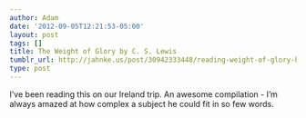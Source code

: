 ```yaml
---
author: Adam
date: '2012-09-05T12:21:53-05:00'
layout: post
tags: []
title: The Weight of Glory by C. S. Lewis
tumblr_url: http://jahnke.us/post/30942333448/reading-weight-of-glory-by-c-s-lewis
type: post
---
```


I’ve been reading this on our Ireland trip. An awesome compilation - I’m always amazed at how complex a subject he could fit in so few words.
